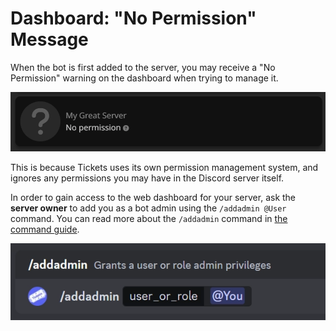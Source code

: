 # Dashboard: "No Permission" Message
When the bot is first added to the server, you may receive a "No Permission" warning on the dashboard when trying to manage it.

![No Permission Message](../img/dashboard-no-permission.webp)

This is because Tickets uses its own permission management system, and ignores any permissions you may have in the Discord server itself.

In order to gain access to the web dashboard for your server, ask the **server owner** to add you as a bot admin using the `/addadmin @User` command. You can read more about the `/addadmin` command in [the command guide](../commands/add-admin-support.md).

![Usage of /addadmin command](../img/addadmin-command.webp)
